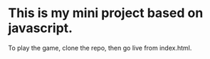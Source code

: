 # This is my mini project based on javascript.
 To play the game, clone the repo, then go live from index.html. 
